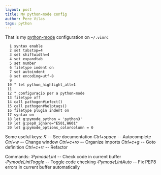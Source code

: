 ```yaml
---
layout: post
title: My python-mode config
author: Pere Vilas
tags: python
---
```


That is my [python-mode](https://github.com/python-mode/python-mode) configuration on ```~/.vimrc```

```
  1 syntax enable
  2 set tabstop=4
  3 set shiftwidth=4
  4 set expandtab
  5 set number
  6 filetype indent on
  7 set autoindent
  8 set encoding=utf-8
  9
 10 " let python_highlight_all=1
 11
 12 " configuracio per a python-mode
 13 filetype off
 14 call pathogen#infect()
 15 call pathogen#helptags()
 16 filetype plugin indent on
 17 syntax on
 18 let g:pymode_python = 'python3'
 19 let g:pep8_ignore="E501,W601"
 20 let g:pymode_options_colorcolumn = 0
```

Some useful keys:
*K* -- See documentation
*Ctrl+space* -- Autocomplete
*Ctrl+w* -- Change window
*Ctrl+c+ro* -- Organize imports
*Ctrl+c+g* -- Goto definition
*Ctrl+c+rr* -- Refactor

Commands:
*:PymodeLint* -- Check code in current buffer
*:PymodeLintToggle* -- Toggle code checking
*:PymodeLintAuto* -- Fix PEP8 errors in current buffer automatically


